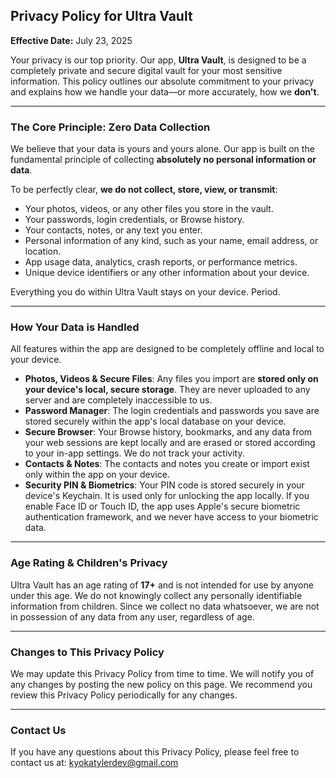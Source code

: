 ## Privacy Policy for Ultra Vault

**Effective Date:** July 23, 2025

Your privacy is our top priority. Our app, **Ultra Vault**, is designed to be a completely private and secure digital vault for your most sensitive information. This policy outlines our absolute commitment to your privacy and explains how we handle your data—or more accurately, how we **don't**.

---

### The Core Principle: Zero Data Collection

We believe that your data is yours and yours alone. Our app is built on the fundamental principle of collecting **absolutely no personal information or data**.

To be perfectly clear, **we do not collect, store, view, or transmit**:
* Your photos, videos, or any other files you store in the vault.
* Your passwords, login credentials, or Browse history.
* Your contacts, notes, or any text you enter.
* Personal information of any kind, such as your name, email address, or location.
* App usage data, analytics, crash reports, or performance metrics.
* Unique device identifiers or any other information about your device.

Everything you do within Ultra Vault stays on your device. Period.

---

### How Your Data is Handled

All features within the app are designed to be completely offline and local to your device.

* **Photos, Videos & Secure Files**: Any files you import are **stored only on your device's local, secure storage**. They are never uploaded to any server and are completely inaccessible to us.
* **Password Manager**: The login credentials and passwords you save are stored securely within the app's local database on your device.
* **Secure Browser**: Your Browse history, bookmarks, and any data from your web sessions are kept locally and are erased or stored according to your in-app settings. We do not track your activity.
* **Contacts & Notes**: The contacts and notes you create or import exist only within the app on your device.
* **Security PIN & Biometrics**: Your PIN code is stored securely in your device's Keychain. It is used only for unlocking the app locally. If you enable Face ID or Touch ID, the app uses Apple's secure biometric authentication framework, and we never have access to your biometric data.

---

### Age Rating & Children's Privacy

Ultra Vault has an age rating of **17+** and is not intended for use by anyone under this age. We do not knowingly collect any personally identifiable information from children. Since we collect no data whatsoever, we are not in possession of any data from any user, regardless of age.

---

### Changes to This Privacy Policy

We may update this Privacy Policy from time to time. We will notify you of any changes by posting the new policy on this page. We recommend you review this Privacy Policy periodically for any changes.

---

### Contact Us

If you have any questions about this Privacy Policy, please feel free to contact us at: [kyokatylerdev@gmail.com](mailto:kyokatylerdev@gmail.com)
